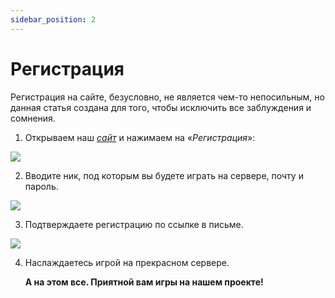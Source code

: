 ```yaml
---
sidebar_position: 2
---
```


# Регистрация

Регистрация на сайте, безусловно, не является чем-то непосильным, но данная статья создана для того, чтобы исключить все заблуждения и сомнения.

1. Открываем наш [*сайт*](https://politcubes.ru) и нажимаем на «*Регистрация*»:

![  ](https://sun9-2.userapi.com/impg/TX0Ef6ySbDWJ11xD81IsA8YDiZyVD4LwPOBmAQ/jF6ePYq_5J0.jpg?size=807x430&quality=96&sign=4ec5a72b1ce6ba7338c2be630878772d&type=album)

2. Вводите ник, под которым вы будете играть на сервере, почту и пароль.

![  ](https://sun9-24.userapi.com/impg/ry4JK2gh_qs86dbhFL-wJ7jmm90yDTzxJC51zw/-sB57yFwhgE.jpg?size=807x454&quality=96&sign=187ae087d8ae3bda1d74992ab6bc39b3&type=album)

3. Подтверждаете регистрацию по ссылке в письме.

![  ](https://sun9-28.userapi.com/impg/NeABPGrI-a-6wCfzokEKYqhC0zoY4SE-bW_TKw/dW8YFCa-UlA.jpg?size=465x171&quality=96&sign=bb38474607270b38f8e83c38e4cf830b&type=album)

4. Наслаждаетесь игрой на прекрасном сервере.

    **А на этом все. Приятной вам игры на нашем проекте!**